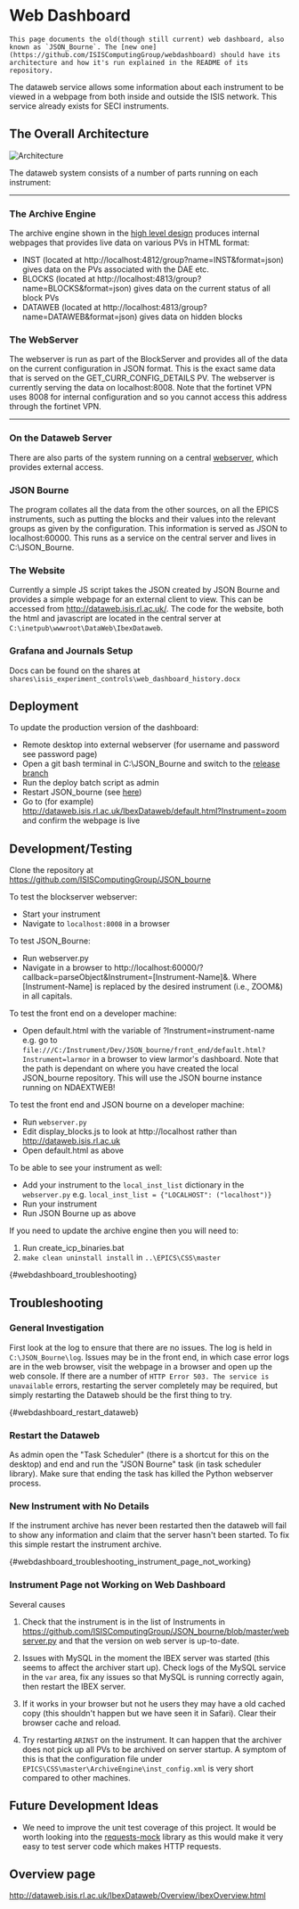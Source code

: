 # Web Dashboard

```{important}
This page documents the old(though still current) web dashboard, also known as `JSON_Bourne`. The [new one](https://github.com/ISISComputingGroup/webdashboard) should have its architecture and how it's run explained in the README of its repository. 
```

The dataweb service allows some information about each instrument to be viewed in a webpage from both inside and outside the ISIS network. This service already exists for SECI instruments.

## The Overall Architecture

![Architecture](dataweb_architecture.png)

The dataweb system consists of a number of parts running on each instrument:

---

### The Archive Engine

The archive engine shown in the [high level design](/overview/High-Level-Architectural-Design) produces internal webpages that provides live data on various PVs in HTML format:

* INST (located at http://localhost:4812/group?name=INST&format=json) gives data on the PVs associated with the DAE etc.
* BLOCKS (located at http://localhost:4813/group?name=BLOCKS&format=json) gives data on the current status of all block PVs
* DATAWEB (located at http://localhost:4813/group?name=DATAWEB&format=json) gives data on hidden blocks

### The WebServer

The webserver is run as part of the BlockServer and provides all of the data on the current configuration in JSON format. This is the exact same data that is served on the GET_CURR_CONFIG_DETAILS PV. The webserver is currently serving the data on localhost:8008. Note that the fortinet VPN uses 8008 for internal configuration and so you cannot access this address through the fortinet VPN.

---

### On the Dataweb Server

There are also parts of the system running on a central [webserver](/systems/Webserver), which provides external access.

### JSON Bourne

The program collates all the data from the other sources, on all the EPICS instruments, such as putting the blocks and their values into the relevant groups as given by the configuration. This information is served as JSON to localhost:60000. This runs as a service on the central server and lives in C:\JSON_Bourne.

### The Website

Currently a simple JS script takes the JSON created by JSON Bourne and provides a simple webpage for an external client to view. This can be accessed from http://dataweb.isis.rl.ac.uk/. The code for the website, both the html and javascript are located in the central server at `C:\inetpub\wwwroot\DataWeb\IbexDataweb`.

### Grafana and Journals Setup

Docs can be found on the shares at `shares\isis_experiment_controls\web_dashboard_history.docx`

## Deployment

To update the production version of the dashboard:
* Remote desktop into external webserver (for username and password see password page)
* Open a git bash terminal in C:\JSON_Bourne and switch to the [release branch](/deployment/Creating-a-release)
* Run the deploy batch script as admin
* Restart JSON_bourne (see [here](#webdashboard_restart_dataweb))
* Go to (for example) http://dataweb.isis.rl.ac.uk/IbexDataweb/default.html?Instrument=zoom and confirm the webpage is live

## Development/Testing

Clone the repository at https://github.com/ISISComputingGroup/JSON_bourne

To test the blockserver webserver:
* Start your instrument
* Navigate to `localhost:8008` in a browser

To test JSON_Bourne:
* Run webserver.py
* Navigate in a browser to http://localhost:60000/?callback=parseObject&Instrument=[Instrument-Name]&.
  Where [Instrument-Name] is replaced by the desired instrument (i.e., ZOOM&) in all capitals.

To test the front end on a developer machine:
* Open default.html with the variable of ?Instrument=instrument-name e.g. go to `file:///C:/Instrument/Dev/JSON_bourne/front_end/default.html?Instrument=larmor` in a browser to view larmor's dashboard. Note that the path is dependant on where you have created the local JSON_bourne repository. This will use the JSON bourne instance running on NDAEXTWEB!

To test the front end and JSON bourne on a developer machine:
* Run `webserver.py`
* Edit display\_blocks.js to look at http://localhost rather than http://dataweb.isis.rl.ac.uk
* Open default.html as above

To be able to see your instrument as well:
* Add your instrument to the `local_inst_list` dictionary in the `webserver.py` e.g. `local_inst_list = {"LOCALHOST": ("localhost")}`
* Run your instrument
* Run JSON Bourne up as above

If you need to update the archive engine then you will need to:

1. Run create_icp_binaries.bat
1. `make clean uninstall install` in `..\EPICS\CSS\master`

{#webdashboard_troubleshooting}
## Troubleshooting

### General Investigation

First look at the log to ensure that there are no issues. The log is held in `C:\JSON_Bourne\log`. Issues may be in the front end, in which case error logs are in the web browser, visit the webpage in a browser and open up the web console.
If there are a number of `HTTP Error 503. The service is unavailable` errors, restarting the server completely may be required, but simply restarting the Dataweb should be the first thing to try.

{#webdashboard_restart_dataweb}
### Restart the Dataweb

As admin open the "Task Scheduler" (there is a shortcut for this on the desktop) and end and run the "JSON Bourne" task (in task scheduler library). Make sure that ending the task has killed the Python webserver process.

### New Instrument with No Details

If the instrument archive has never been restarted then the dataweb will fail to show any information and claim that the server hasn't been started. To fix this simple restart the instrument archive.

{#webdashboard_troubleshooting_instrument_page_not_working}
### Instrument Page not Working on Web Dashboard

Several causes

1. Check that the instrument is in the list of Instruments in https://github.com/ISISComputingGroup/JSON_bourne/blob/master/webserver.py and that the version on web server is up-to-date.

1. Issues with MySQL in the moment the IBEX server was started (this seems to affect the archiver start up). Check logs of the MySQL service in the `var` area, fix any issues so that MySQL is running correctly again, then restart the IBEX server.

1. If it works in your browser but not he users they may have a old cached copy (this shouldn't happen but we have seen it in Safari). Clear their browser cache and reload.

1. Try restarting `ARINST` on the instrument. It can happen that the archiver does not pick up all PVs to be archived on server startup. A symptom of this is that the configuration file under `EPICS\CSS\master\ArchiveEngine\inst_config.xml` is very short compared to other machines.

## Future Development Ideas

* We need to improve the unit test coverage of this project. It would be worth looking into the [requests-mock](https://pypi.python.org/pypi/requests-mock) library as this would make it very easy to test server code which makes HTTP requests.

## Overview page

http://dataweb.isis.rl.ac.uk/IbexDataweb/Overview/ibexOverview.html